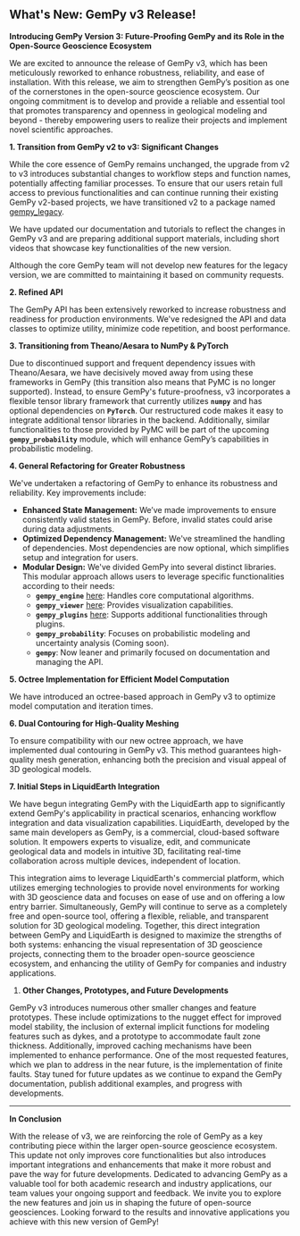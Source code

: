 ﻿## **What's New: GemPy v3 Release!**

**Introducing GemPy Version 3: Future-Proofing GemPy and its Role in the Open-Source Geoscience Ecosystem**

We are excited to announce the release of GemPy v3, which has been meticulously reworked to enhance robustness, reliability, and ease of installation. With this release, we aim to strengthen GemPy’s position as one of the cornerstones in the open-source geoscience ecosystem. Our ongoing commitment is to develop and provide a reliable and essential tool that promotes transparency and openness in geological modeling and beyond - thereby empowering users to realize their projects and implement novel scientific approaches.

**1. Transition from GemPy v2 to v3: Significant Changes**

While the core essence of GemPy remains unchanged, the upgrade from v2 to v3 introduces substantial changes to workflow steps and function names, potentially affecting familiar processes. To ensure that our users retain full access to previous functionalities and can continue running their existing GemPy v2-based projects, we have transitioned v2 to a package named [gempy_legacy](https://github.com/gempy-project/gempy_legacy).

We have updated our documentation and tutorials to reflect the changes in GemPy v3 and are preparing additional support materials, including short videos that showcase key functionalities of the new version.

Although the core GemPy team will not develop new features for the legacy version, we are committed to maintaining it based on community requests.

**2. Refined API**

The GemPy API has been extensively reworked to increase robustness and readiness for production environments. We've redesigned the API and data classes to optimize utility, minimize code repetition, and boost performance.

**3. Transitioning from Theano/Aesara to NumPy & PyTorch**

Due to discontinued support and frequent dependency issues with Theano/Aesara, we have decisively moved away from using these frameworks in GemPy (this transition also means that PyMC is no longer supported). Instead, to ensure GemPy's future-proofness, v3 incorporates a flexible tensor library framework that currently utilizes **`numpy`** and has optional dependencies on **`PyTorch`**. Our restructured code makes it easy to integrate additional tensor libraries in the backend. Additionally, similar functionalities to those provided by PyMC will be part of the upcoming **`gempy_probability`** module, which will enhance GemPy’s capabilities in probabilistic modeling.

**4. General Refactoring for Greater Robustness**

We've undertaken a refactoring of GemPy to enhance its robustness and reliability. Key improvements include:

- **Enhanced State Management:** We’ve made improvements to ensure consistently valid states in GemPy. Before, invalid states could arise during data adjustments.
- **Optimized Dependency Management:** We've streamlined the handling of dependencies. Most dependencies are now optional, which simplifies setup and integration for users.
- **Modular Design:** We've divided GemPy into several distinct libraries. This modular approach allows users to leverage specific functionalities according to their needs:
    - **`gempy_engine`** [here](https://github.com/gempy-project/gempy_engine): Handles core computational algorithms.
    - **`gempy_viewer`** [here](https://github.com/gempy-project/gempy_viewer): Provides visualization capabilities.
    - **`gempy_plugins`** [here](https://github.com/gempy-project/gempy_plugins): Supports additional functionalities through plugins.
    - **`gempy_probability`**: Focuses on probabilistic modeling and uncertainty analysis (Coming soon).
    - **`gempy`**: Now leaner and primarily focused on documentation and managing the API.

**5. Octree Implementation for Efficient Model Computation**

We have introduced an octree-based approach in GemPy v3 to optimize model computation and iteration times.

**6. Dual Contouring for High-Quality Meshing**

To ensure compatibility with our new octree approach, we have implemented dual contouring in GemPy v3. This method guarantees high-quality mesh generation, enhancing both the precision and visual appeal of 3D geological models.

**7. Initial Steps in LiquidEarth Integration**

We have begun integrating GemPy with the LiquidEarth app to significantly extend GemPy's applicability in practical scenarios, enhancing workflow integration and data visualization capabilities. LiquidEarth, developed by the same main developers as GemPy, is a commercial, cloud-based software solution. It empowers experts to visualize, edit, and communicate geological data and models in intuitive 3D, facilitating real-time collaboration across multiple devices, independent of location.

This integration aims to leverage LiquidEarth's commercial platform, which utilizes emerging technologies to provide novel environments for working with 3D geoscience data and focuses on ease of use and on offering a low entry barrier. Simultaneously, GemPy will continue to serve as a completely free and open-source tool, offering a flexible, reliable, and transparent solution for 3D geological modeling. Together, this direct integration between GemPy and LiquidEarth is designed to maximize the strengths of both systems: enhancing the visual representation of 3D geoscience projects, connecting them to the broader open-source geoscience ecosystem, and enhancing the utility of GemPy for companies and industry applications.

1. **Other Changes, Prototypes, and Future Developments**

GemPy v3 introduces numerous other smaller changes and feature prototypes. These include optimizations to the nugget effect for improved model stability, the inclusion of external implicit functions for modeling features such as dykes, and a prototype to accommodate fault zone thickness. Additionally, improved caching mechanisms have been implemented to enhance performance. One of the most requested features, which we plan to address in the near future, is the implementation of finite faults. Stay tuned for future updates as we continue to expand the GemPy documentation, publish additional examples, and progress with developments.

---

**In Conclusion**

With the release of v3, we are reinforcing the role of GemPy as a key contributing piece within the larger open-source geoscience ecosystem. This update not only improves core functionalities but also introduces important integrations and enhancements that make it more robust and pave the way for future developments. Dedicated to advancing GemPy as a valuable tool for both academic research and industry applications, our team values your ongoing support and feedback. We invite you to explore the new features and join us in shaping the future of open-source geosciences. Looking forward to the results and innovative applications you achieve with this new version of GemPy!